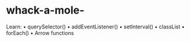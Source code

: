 # whack-a-mole-
Learn:
  • querySelector()
  • addEventListener()
  • setInterval()
  • classList
  • forEach()
  • Arrow functions
